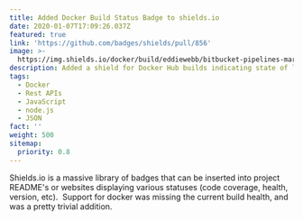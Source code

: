 ```yaml
---
title: Added Docker Build Status Badge to shields.io
date: 2020-01-07T17:09:26.037Z
featured: true
link: 'https://github.com/badges/shields/pull/856'
image: >-
  https://img.shields.io/docker/build/eddiewebb/bitbucket-pipelines-marketplace.svg?style=plastic
description: Added a shield for Docker Hub builds indicating state of last build
tags:
  - Docker
  - Rest APIs
  - JavaScript
  - node.js
  - JSON
fact: ''
weight: 500
sitemap:
  priority: 0.8
---
```


Shields.io is a massive library of badges that can be inserted into project README's or websites displaying various statuses (code coverage, health, version, etc).  Support for docker was missing the current build health, and was a pretty trivial addition.
